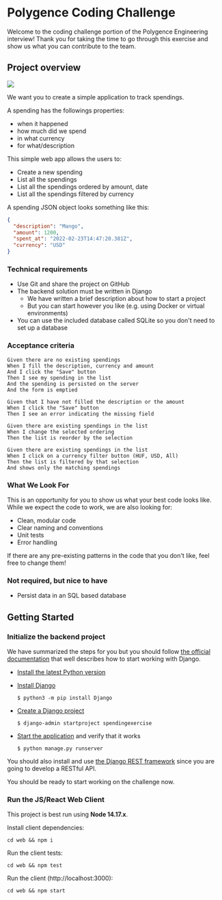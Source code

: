 # Polygence Coding Challenge

Welcome to the coding challenge portion of the Polygence Engineering interview! Thank you for taking the time to go through this exercise and show us what you can contribute to the team.

## Project overview

![](app.png)

We want you to create a simple application to track spendings.

A spending has the followings properties:

- when it happened
- how much did we spend
- in what currency
- for what/description

This simple web app allows the users to:

- Create a new spending
- List all the spendings
- List all the spendings ordered by amount, date
- List all the spendings filtered by currency

A spending JSON object looks something like this:

```json
{
  "description": "Mango",
  "amount": 1200,
  "spent_at": "2022-02-23T14:47:20.381Z",
  "currency": "USD"
}
```

### Technical requirements

- Use Git and share the project on GitHub
- The backend solution must be written in Django
  - We have written a brief description about how to start a project
  - But you can start however you like (e.g. using Docker or virtual environments)
- You can use the included database called SQLite so you don't need to set up a database

### Acceptance criteria

```cucumber
Given there are no existing spendings
When I fill the description, currency and amount
And I click the "Save" button
Then I see my spending in the list
And the spending is persisted on the server
And the form is emptied

Given that I have not filled the description or the amount
When I click the "Save" button
Then I see an error indicating the missing field

Given there are existing spendings in the list
When I change the selected ordering
Then the list is reorder by the selection

Given there are existing spendings in the list
When I click on a currency filter button (HUF, USD, All)
Then the list is filtered by that selection
And shows only the matching spendings
```

### What We Look For

This is an opportunity for you to show us what your best code looks like. While we expect the code to work, we are also looking for:

- Clean, modular code
- Clear naming and conventions
- Unit tests
- Error handling

If there are any pre-existing patterns in the code that you don't like, feel free to change them!

### Not required, but nice to have

- Persist data in an SQL based database

## Getting Started

### Initialize the backend project

We have summarized the steps for you but you should follow [the official documentation][django-doc] that well describes
how to start working with Django.

- [Install the latest Python version][install-python]
- [Install Django][install-django]

  `$ python3 -m pip install Django`

- [Create a Django project][create-project]

  `$ django-admin startproject spendingexercise`

- [Start the application](start-application) and verify that it works

  `$ python manage.py runserver`

You should also install and use [the Django REST framework][drf-doc] since you are going to develop a RESTful API.

You should be ready to start working on the challenge now.

### Run the JS/React Web Client

This project is best run using **Node 14.17.x**.

Install client dependencies:

```shell
cd web && npm i
```

Run the client tests:

```shell
cd web && npm test
```

Run the client (http://localhost:3000):

```shell
cd web && npm start
```

[django-doc]: https://docs.djangoproject.com/en/4.0/
[install-python]: https://docs.djangoproject.com/en/4.0/intro/install/#install-python
[install-django]: https://docs.djangoproject.com/en/4.0/topics/install/#installing-an-official-release-with-pip
[create-project]: https://docs.djangoproject.com/en/4.0/intro/tutorial01/#creating-a-project
[start-application]: https://docs.djangoproject.com/en/4.0/intro/tutorial01/#the-development-server
[drf-doc]: https://www.django-rest-framework.org/